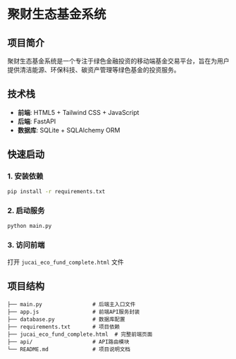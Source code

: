 # 聚财生态基金系统

## 项目简介
聚财生态基金系统是一个专注于绿色金融投资的移动端基金交易平台，旨在为用户提供清洁能源、环保科技、碳资产管理等绿色基金的投资服务。

## 技术栈
- **前端**: HTML5 + Tailwind CSS + JavaScript
- **后端**: FastAPI
- **数据库**: SQLite + SQLAlchemy ORM

## 快速启动

### 1. 安装依赖
```bash
pip install -r requirements.txt
```

### 2. 启动服务
```bash
python main.py
```

### 3. 访问前端
打开 `jucai_eco_fund_complete.html` 文件

## 项目结构

```
├── main.py                # 后端主入口文件
├── app.js                 # 前端API服务封装
├── database.py            # 数据库配置
├── requirements.txt       # 项目依赖
├── jucai_eco_fund_complete.html  # 完整前端页面
├── api/                   # API路由模块
└── README.md              # 项目说明文档
```
